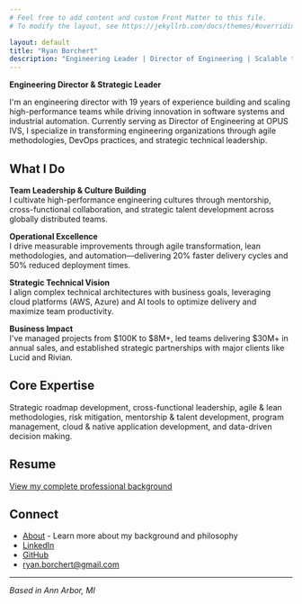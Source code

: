 ```yaml
---
# Feel free to add content and custom Front Matter to this file.
# To modify the layout, see https://jekyllrb.com/docs/themes/#overriding-theme-defaults

layout: default
title: "Ryan Borchert"
description: "Engineering Leader | Director of Engineering | Scalable teams and strategic leadership"
---
```


**Engineering Director & Strategic Leader**

I'm an engineering director with 19 years of experience building and scaling high-performance teams while driving innovation in software systems and industrial automation. Currently serving as Director of Engineering at OPUS IVS, I specialize in transforming engineering organizations through agile methodologies, DevOps practices, and strategic technical leadership.

## What I Do

**Team Leadership & Culture Building**  
I cultivate high-performance engineering cultures through mentorship, cross-functional collaboration, and strategic talent development across globally distributed teams.

**Operational Excellence**  
I drive measurable improvements through agile transformation, lean methodologies, and automation—delivering 20% faster delivery cycles and 50% reduced deployment times.

**Strategic Technical Vision**  
I align complex technical architectures with business goals, leveraging cloud platforms (AWS, Azure) and AI tools to optimize delivery and maximize team productivity.

**Business Impact**  
I've managed projects from $100K to $8M+, led teams delivering $30M+ in annual sales, and established strategic partnerships with major clients like Lucid and Rivian.

## Core Expertise

Strategic roadmap development, cross-functional leadership, agile & lean methodologies, risk mitigation, mentorship & talent development, program management, cloud & native application development, and data-driven decision making.

## Resume

[View my complete professional background](/resume/ryan-f-borchert-resume.pdf)

## Connect

- [About](/about/) - Learn more about my background and philosophy
- [LinkedIn](https://linkedin.com/in/ryanborchert)
- [GitHub](https://github.com/ryanborchert)
- [ryan.borchert@gmail.com](mailto:ryan.borchert@gmail.com)

---

*Based in Ann Arbor, MI*

<!-- Hidden bio for SEO -->
<p style="display:none;">
Ryan Borchert is a Director of Engineering with 19 years of experience leading high-performing software teams in SaaS and automotive. He specializes in scalable systems, agile transformation, DevOps practices, and building motivated engineering teams that deliver measurable business results.
</p>
